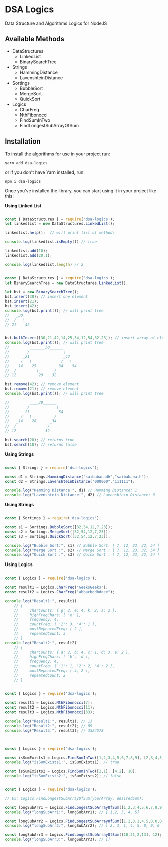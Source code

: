 # DSA Logics
Data Structure and Algorithms Logics for NodeJS

## Available Methods

* DataStructures
    - LinkedList
    - BinarySearchTree
* Strings
    - HammingDistance
    - LavenshteinDistance
* Sortings
    - BubbleSort
    - MergeSort
    - QuickSort
* Logics
    - CharFreq
    - NthFibonocci
    - FindSumInTwo
    - FindLongestSubArrayOfSum

## Installation

To install the algorithms for use in your project run:

`yarn add dsa-logics`

or if you don't have Yarn installed, run:

`npm i dsa-logics`

Once you've installed the library, you can start using it in your project like this:

**Using Linked List**

```js

const { DataStructures } = require('dsa-logics');
let linkedlist = new DataStructures.LinkedList();

linkedlist.help();  // will print list of methods

console.log(linkedlist.isEmpty()) // true

linkedlist.add(10);
linkedlist.add(20,1);

console.log(linkedlist.length) // 2

```
```js

const { DataStructures } = require('dsa-logics');
let BinarySearchTree = new DataStructures.LinkedList();

let bst = new BinarySearchTree();
bst.insert(30); // insert one element
bst.insert(21);
bst.insert(42);
console.log(bst.print()); // will print tree
//   _30   
//  /   \  
// 21    42


bst.bulkInsert([30,21,42,14,25,34,12,54,32,28]); // insert array of elements at a time
console.log(bst.print()); // will print tree
//         _______30______      
//        /               \     
//      _21               _42   
//     /   \             /   \  
//   _14    25         _34    54
//  /         \       /         
// 12          28    32         

bst.remove(42); // remove element
bst.remove(21); // remove element
console.log(bst.print()); // will print tree

//         ____30______   
//        /            \  
//      _25            _54
//     /   \          /   
//   _14    28      _34   
//  /              /      
// 12             32     

bst.search(28); // returns true
bst.search(18); // returns false

```

**Using Strings**

```js

const { Strings } = require('dsa-logics');

const d1 = Strings.HammingDistance("saibabanadh","saibabanath");
const d2 = Strings.LavenshteinDistance("000000","111111");

console.log("Hamming Distance:", d1) // Hamming Distance: 1
console.log("Lavenshtein Distance:", d2) // Lavenshtein Distance: 6

```

**Using Strings**

```js

const { Sortings } = require('dsa-logics');

const s1 = Sortings.BubbleSort([32,54,12,7,23]);
const s2 = Sortings.MergeSort([32,54,12,7,23]);
const s3 = Sortings.QuickSort([32,54,12,7,23]);

console.log("Bubble Sort:", s1) // Bubble Sort: [ 7, 12, 23, 32, 54 ]
console.log("Merge Sort :", s2) // Merge Sort : [ 7, 12, 23, 32, 54 ]
console.log("Quick Sort :", s3) // Quick Sort : [ 7, 12, 23, 32, 54 ]

```

**Using Logics**

```js

const { Logics } = require('dsa-logics');

const result1 = Logics.CharFreq("GeeksGeeks");
const result2 = Logics.CharFreq("abbacbddbddee");

console.log("Result1:", result1) 
    // { 
    //     charCounts: { g: 2, e: 4, k: 2, s: 2 },
    //     highFreqChars: [ 'e' ],
    //     frequency: 4,
    //     countFreq: { '2': 3, '4': 1 },
    //     mostRepeatedFreq: [ 2 ],
    //     repeatedCount: 3 
    // }
console.log("Result2:", result2)
    // { 
    //     charCounts: { a: 2, b: 4, c: 1, d: 3, e: 2 },
    //     highFreqChars: [ 'b', 'd ],
    //     frequency: 4,
    //     countFreq: { '1': 1, '2': 2, '4': 2 },
    //     mostRepeatedFreq: [ 4, 2 ],
    //     repeatedCount: 2 
    // }

```

```js

const { Logics } = require('dsa-logics');

const result1 = Logics.NthFibonocci(7);
const result2 = Logics.NthFibonocci(11);
const result3 = Logics.NthFibonocci(33);

console.log("Result1:", result1); // 13
console.log("Result2:", result2); // 89
console.log("Result3:", result3); // 3524578
    

```
```js

const { Logics } = require('dsa-logics');

const isSumExists1 = Logics.FindSumInTwo([1,2,3,4,5,6,7,8,9], [2,3,4,5], 10);
console.log("isSumExists1:", isSumExists1); // true

const isSumExists2 = Logics.FindSumInTwo([2,1], [4,2], 10);
console.log("isSumExists2:", isSumExists2); // false

```
```js

const { Logics } = require('dsa-logics');

// Ex: Logics.FindLongestSubArrayOfSum(yourArray, desiredSum);

const longSubArr1 = Logics.FindLongestSubArrayOfSum([1,2,3,4,5,6,7,8,9], 15);
console.log("longSubArr1:", longSubArr1); // [ 1,2, 3, 4, 5]

const longSubArr2 = Logics.FindLongestSubArrayOfSum([1,2,3,1,4,5,0,0,0,6,7,8,9], 15);
console.log("longSubArr2:", longSubArr2); // [ 2, 3, 1, 4, 5, 0, 0, 0 ]

const longSubArr3 = Logics.FindLongestSubArrayOfSum([10,21,2,13], 12);
console.log("longSubArr3:", longSubArr3); // []

```